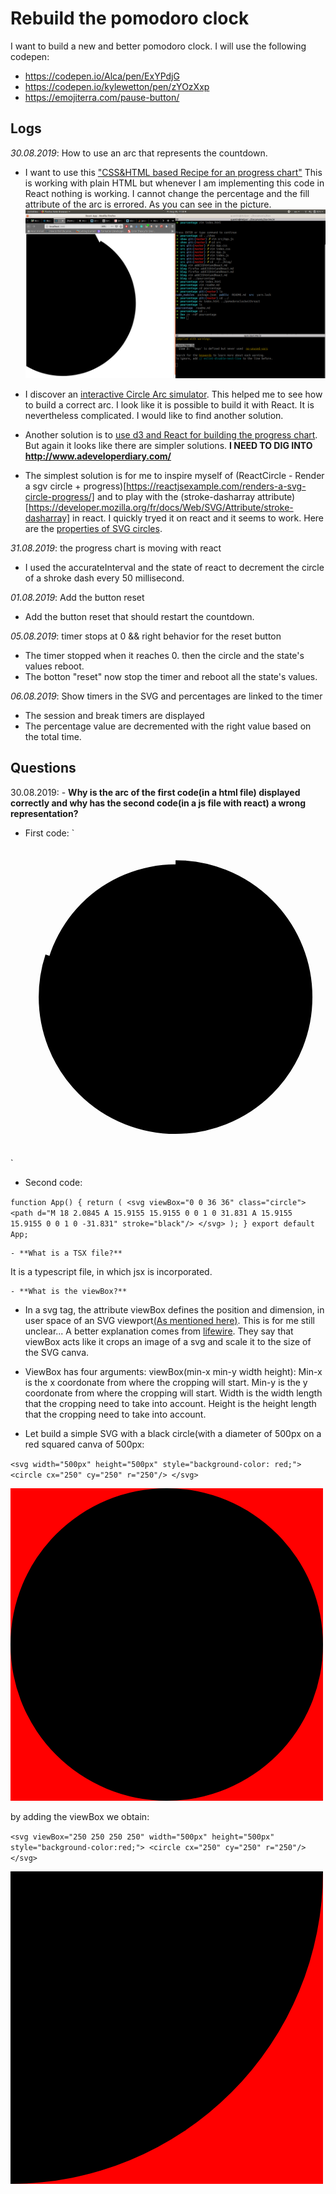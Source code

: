 # Rebuild the pomodoro clock

I want to build a new and better pomodoro clock. I will use the following codepen:
- https://codepen.io/Alca/pen/ExYPdjG
- https://codepen.io/kylewetton/pen/zYOzXxp
- https://emojiterra.com/pause-button/

## Logs
_30.08.2019_: How to use an arc that represents the countdown.

- I want to use this ["CSS&HTML based Recipe for an progress chart"](https://medium.com/@pppped/how-to-code-a-responsive-circular-percentage-chart-with-svg-and-css-3632f8cd7705)
This is working with plain HTML but whenever I am implementing this code in React nothing is working. I cannot change the percentage and the fill attribute of the arc is errored. As you can see in the picture.
![wrong behavior of the fill attribute](./pictures/wrongFillAttribute.png)

- I discover an [interactive Circle Arc simulator](http://xahlee.info/js/svg_circle_arc.html). This helped me to see how to build a correct arc. I look like it is possible to build it with React. It is nevertheless complicated. I would like to find another solution.

- Another solution is to [use d3 and React for building the progress chart](http://www.adeveloperdiary.com/react-js/integrate-react-and-d3/). But again it looks like there are simpler solutions. **I NEED TO DIG INTO http://www.adeveloperdiary.com/**

- The simplest solution is for me to inspire myself of (ReactCircle - Render a sgv circle + progress)[https://reactjsexample.com/renders-a-svg-circle-progress/] and to play with the (stroke-dasharray attribute)[https://developer.mozilla.org/fr/docs/Web/SVG/Attribute/stroke-dasharray] in react. I quickly tryed it on react and it seems to work. Here are the [properties of SVG circles](https://www.w3schools.com/graphics/svg_circle.asp).

_31.08.2019_:  the progress chart is moving with react
- I used the accurateInterval and the state of react to decrement the circle of a shroke dash every 50 millisecond.

_01.08.2019_: Add the button reset
- Add the button reset that should restart the countdown.

_05.08.2019_: timer stops at 0 && right behavior for the reset button
- The timer stopped when it reaches 0. then the circle and the state's values reboot.
- The botton "reset" now stop the timer and reboot all the state's values.

_06.08.2019_: Show timers in the SVG and percentages are linked to the timer
- The session and break timers are displayed
- The percentage value  are decremented with the right value based on the total time.


## Questions

30.08.2019:
	- **Why is the arc of the first code(in a html file) displayed correctly and why has the second code(in a js file with react) a wrong representation?**

* First code:
`<html>
	
	<body>
		<svg viewBox="0 0 36 36">
			<path style="display:block; margin:10px auto; max-width:80%; max-height:250px;" stroke-dasharray="80, 20" d="M18 2.0845 a 15.9155 15.9155 0 0 1 0 31.831 a 15.9155 15.9155 0 0 1 0 -31.831" stroke-width="1" stroke="black"/>
		</svg>
		<script src="
		<script src="index.js"></script>
	</body>
</html>`

* Second code:

`function App() {
  return (
	    <svg viewBox="0 0 36 36" class="circle">
  		<path d="M 18 2.0845
	  		A 15.9155 15.9155 0 0 1 0 31.831
	  		A 15.9155 15.9155 0 0 1 0 -31.831" stroke="black"/>
	  </svg>
  );
}
export default App;`

	- **What is a TSX file?**
It is a typescript file, in which jsx is incorporated.
	
	- **What is the viewBox?**
* In a svg tag, the attribute viewBox defines the position and dimension, in user space of an SVG viewport[(As mentioned here)](https://developer.mozilla.org/en-US/docs/Web/SVG/Attribute/viewBox). This is for me still unclear... A better explanation comes from [lifewire](https://www.lifewire.com/svg-viewbox-attribute-3469829). They say that viewBox acts like it crops an image of a svg and scale it to the size of the SVG canva.

* ViewBox has four arguments: viewBox(min-x min-y width height):
Min-x is the x coordonate from where the cropping will start.
Min-y is the y coordonate from where the cropping will start.
Width is the width length that the cropping need to take into account.
Height is the height length that the cropping need to take into account.

* Let build a simple SVG with a black circle(with a diameter of 500px on a red squared canva of 500px:

`<svg width="500px" height="500px" style="background-color: red;">
	<circle cx="250" cy="250" r="250"/>
</svg>`


<svg width="500px" height="500px" style="background-color: red;">
	<circle cx="250" cy="250" r="250"/>
</svg>

by adding the viewBox we obtain:

`<svg viewBox="250 250 250 250" width="500px" height="500px" style="background-color:red;">
 <circle cx="250" cy="250" r="250"/>
</svg>`

<svg viewBox="250 250 250 250" width="500px" height="500px" style="background-color:red;">
 <circle cx="250" cy="250" r="250"/>
</svg>


